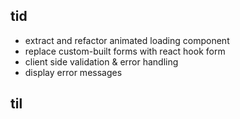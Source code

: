 ## tid
* extract and refactor animated loading component
* replace custom-built forms with react hook form
* client side validation & error handling
* display error messages

## til
